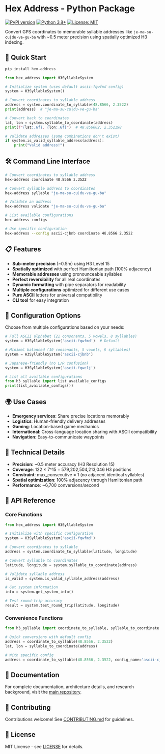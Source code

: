 # Hex Address - Python Package

[![PyPI version](https://badge.fury.io/py/hex-address.svg)](https://badge.fury.io/py/hex-address)
[![Python 3.8+](https://img.shields.io/badge/python-3.8+-blue.svg)](https://www.python.org/downloads/)
[![License: MIT](https://img.shields.io/badge/License-MIT-yellow.svg)](https://opensource.org/licenses/MIT)

Convert GPS coordinates to memorable syllable addresses like `je-ma-su-cu|du-ve-gu-ba` with ~0.5 meter precision using spatially optimized H3 indexing.

## 🚀 Quick Start

```bash
pip install hex-address
```

```python
from hex_address import H3SyllableSystem

# Initialize system (uses default ascii-fqwfmd config)
system = H3SyllableSystem()

# Convert coordinates to syllable address  
address = system.coordinate_to_syllable(48.8566, 2.3522)
print(address)  # "je-ma-su-cu|du-ve-gu-ba"

# Convert back to coordinates
lat, lon = system.syllable_to_coordinate(address)
print(f"{lat:.6f}, {lon:.6f}")  # 48.856602, 2.352198

# Validate addresses (some combinations don't exist)
if system.is_valid_syllable_address(address):
    print("Valid address!")
```

## 🛠️ Command Line Interface

```bash
# Convert coordinates to syllable address
hex-address coordinate 48.8566 2.3522

# Convert syllable address to coordinates  
hex-address syllable "je-ma-su-cu|du-ve-gu-ba"

# Validate an address
hex-address validate "je-ma-su-cu|du-ve-gu-ba"

# List available configurations
hex-address configs

# Use specific configuration
hex-address --config ascii-cjbnb coordinate 48.8566 2.3522
```

## 📋 Features

- **Sub-meter precision** (~0.5m) using H3 Level 15
- **Spatially optimized** with perfect Hamiltonian path (100% adjacency)
- **Memorable addresses** using pronounceable syllables
- **Perfect reversibility** for all real coordinates
- **Dynamic formatting** with pipe separators for readability
- **Multiple configurations** optimized for different use cases
- **Pure ASCII** letters for universal compatibility
- **CLI tool** for easy integration

## 🎯 Configuration Options

Choose from multiple configurations based on your needs:

```python
# Full ASCII alphabet (21 consonants, 5 vowels, 8 syllables)
system = H3SyllableSystem('ascii-fqwfmd')  # Default

# Minimal balanced (10 consonants, 5 vowels, 9 syllables) 
system = H3SyllableSystem('ascii-cjbnb')

# Japanese-friendly (no L/R confusion)
system = H3SyllableSystem('ascii-fqwclj')

# List all available configurations
from h3_syllable import list_available_configs
print(list_available_configs())
```

## 🌍 Use Cases

- **Emergency services**: Share precise locations memorably
- **Logistics**: Human-friendly delivery addresses  
- **Gaming**: Location-based game mechanics
- **International**: Cross-language location sharing with ASCII compatibility
- **Navigation**: Easy-to-communicate waypoints

## 🔬 Technical Details

- **Precision**: ~0.5 meter accuracy (H3 Resolution 15)
- **Coverage**: 122 × 7^15 = 579,202,504,213,046 H3 positions
- **Constraint**: max_consecutive = 1 (no adjacent identical syllables)
- **Spatial optimization**: 100% adjacency through Hamiltonian path
- **Performance**: ~6,700 conversions/second

## 📖 API Reference

### Core Functions

```python
from hex_address import H3SyllableSystem

# Initialize with specific configuration
system = H3SyllableSystem('ascii-fqwfmd')

# Convert coordinates to syllable
address = system.coordinate_to_syllable(latitude, longitude)

# Convert syllable to coordinates
latitude, longitude = system.syllable_to_coordinate(address)

# Validate syllable address
is_valid = system.is_valid_syllable_address(address)

# Get system information
info = system.get_system_info()

# Test round-trip accuracy
result = system.test_round_trip(latitude, longitude)
```

### Convenience Functions

```python
from h3_syllable import coordinate_to_syllable, syllable_to_coordinate

# Quick conversions with default config
address = coordinate_to_syllable(48.8566, 2.3522)
lat, lon = syllable_to_coordinate(address)

# With specific config
address = coordinate_to_syllable(48.8566, 2.3522, config_name='ascii-cjbnb')
```

## 📖 Documentation

For complete documentation, architecture details, and research background, visit the [main repository](https://github.com/alvasilvao/hex-address).

## 🤝 Contributing

Contributions welcome! See [CONTRIBUTING.md](../../CONTRIBUTING.md) for guidelines.

## 📄 License

MIT License - see [LICENSE](../../LICENSE) for details.
